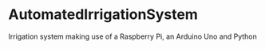 # AutomatedIrrigationSystem
Irrigation system making use of a Raspberry Pi, an Arduino Uno and Python
